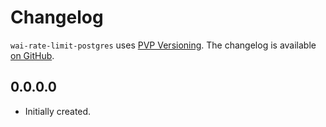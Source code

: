 # Changelog

`wai-rate-limit-postgres` uses [PVP Versioning][1].
The changelog is available [on GitHub][2].

## 0.0.0.0

* Initially created.

[1]: https://pvp.haskell.org
[2]: https://github.com/donatello/wai-rate-limit-postgres/releases
